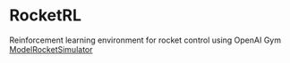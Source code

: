 # RocketRL
Reinforcement learning environment for rocket control using OpenAI Gym
[ModelRocketSimulator](https://github.com/Jirouken/ModelRocketSimulator)
